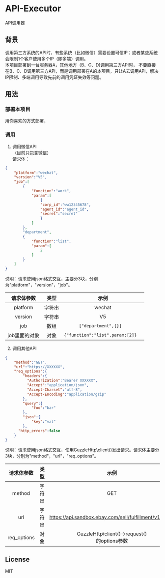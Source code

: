 # API-Executor
API调用器
## 背景
调用第三方系统的API时，有些系统（比如微信）需要设置可信IP；或者某些系统会限制1个客户使用多个IP（即多端）调用。   
本项目部署到一台服务器A，其他地方（B、C、D)调用第三方API时，
不要直接在B、C、D调用第三方API，而是调用部署在A的本项目，只让A去调用API，解决IP限制、多端调用导致先前的调用凭证失效等问题。

## 用法
### 部署本项目
用你喜欢的方式部署，
### 调用
1. 调用微信API  
（目前只包含微信）  
请求体：
```json
{
    "platform":"wechat",
    "version":"V5",
    "job":[
        {
            "function":"work",
            "param":[
                {
                "corp_id":"ww12345678",
                "agent_id":"agent_id",
                "secret":"secret"
                }
            ]
        },
        "department",
        {
            "function":"list",
            "param":[
                2
            ]
        }
    ]
}
```
说明：请求使用json格式交互，主要分3块，分别为"platform"，"version"，"job"。  

|  请求体参数   | 类型  |                  示例                   |
|:--------:|:---:|:-------------------------------------:|
| platform | 字符串 |                wechat                 |
| version  | 字符串 |                  V5                   |
|   job    | 数组  |       ```["department",{}]  ```       |
| job里面的对象 | 对象  | ```{"function":"list",param:[2]}  ``` |
2. 调用其他API
```json
{
    "method":"GET",
    "url":"https://XXXXXX",
    "req_options":{
        "headers":{
          "Authorization":"Bearer XXXXXX",
          "Accept":"application/json", 
          "Accept-Charset":"utf-8",
          "Accept-Encoding":"application/gzip"
        },
        "query":{
            "foo":"bar"
        },
        "json":{
            "key":"val"
        },
      "http_errors":false
    }
}
```
说明：请求使用json格式交互，使用GuzzleHttp\client()发出请求。请求体主要分3块，分别为"method"，"url"，"req_options"。

|    请求体参数    | 类型  |                           示例                           |
|:-----------:|:---:|:------------------------------------------------------:|
|   method    | 字符串 |                          GET                           |
|     url     | 字符串 | https://api.sandbox.ebay.com/sell/fulfillment/v1/order |
| req_options | 对象  |    GuzzleHttp\client()->request()  <br/>的options参数     |
## License

MIT
